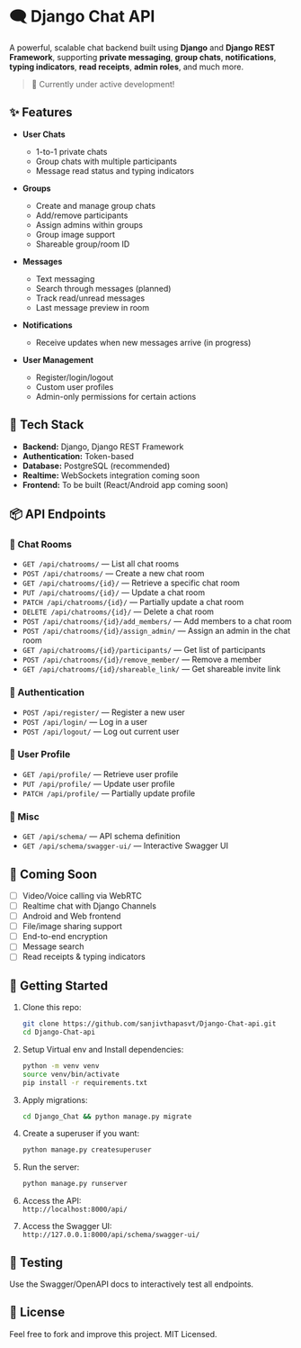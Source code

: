 
# 🗨️ Django Chat API

A powerful, scalable chat backend built using **Django** and **Django REST Framework**, supporting **private messaging**, **group chats**, **notifications**, **typing indicators**, **read receipts**, **admin roles**, and much more.

> 🚧 Currently under active development!

## ✨ Features

- **User Chats**
  - 1-to-1 private chats
  - Group chats with multiple participants
  - Message read status and typing indicators

- **Groups**
  - Create and manage group chats
  - Add/remove participants
  - Assign admins within groups
  - Group image support
  - Shareable group/room ID

- **Messages**
  - Text messaging
  - Search through messages (planned)
  - Track read/unread messages
  - Last message preview in room

- **Notifications**
  - Receive updates when new messages arrive (in progress)

- **User Management**
  - Register/login/logout
  - Custom user profiles
  - Admin-only permissions for certain actions

## 🧱 Tech Stack

- **Backend:** Django, Django REST Framework
- **Authentication:** Token-based
- **Database:** PostgreSQL (recommended)
- **Realtime:** WebSockets integration coming soon
- **Frontend:** To be built (React/Android app coming soon)

## 📦 API Endpoints

### 🔹 Chat Rooms

- `GET /api/chatrooms/` — List all chat rooms
- `POST /api/chatrooms/` — Create a new chat room
- `GET /api/chatrooms/{id}/` — Retrieve a specific chat room
- `PUT /api/chatrooms/{id}/` — Update a chat room
- `PATCH /api/chatrooms/{id}/` — Partially update a chat room
- `DELETE /api/chatrooms/{id}/` — Delete a chat room
- `POST /api/chatrooms/{id}/add_members/` — Add members to a chat room
- `POST /api/chatrooms/{id}/assign_admin/` — Assign an admin in the chat room
- `GET /api/chatrooms/{id}/participants/` — Get list of participants
- `POST /api/chatrooms/{id}/remove_member/` — Remove a member
- `GET /api/chatrooms/{id}/shareable_link/` — Get shareable invite link

### 🔹 Authentication

- `POST /api/register/` — Register a new user
- `POST /api/login/` — Log in a user
- `POST /api/logout/` — Log out current user

### 🔹 User Profile

- `GET /api/profile/` — Retrieve user profile
- `PUT /api/profile/` — Update user profile
- `PATCH /api/profile/` — Partially update profile

### 🔹 Misc

- `GET /api/schema/` — API schema definition
- `GET /api/schema/swagger-ui/` — Interactive Swagger UI

## 🚧 Coming Soon

- [ ] Video/Voice calling via WebRTC
- [ ] Realtime chat with Django Channels
- [ ] Android and Web frontend
- [ ] File/image sharing support
- [ ] End-to-end encryption
- [ ] Message search
- [ ] Read receipts & typing indicators

## 🚀 Getting Started

1. Clone this repo:
   ```bash
   git clone https://github.com/sanjivthapasvt/Django-Chat-api.git
   cd Django-Chat-api
   ```

2. Setup Virtual env and Install dependencies:
   ```bash
   python -m venv venv
   source venv/bin/activate
   pip install -r requirements.txt
   ```

3. Apply migrations:
   ```bash
   cd Django_Chat && python manage.py migrate
   ```

4. Create a superuser if you want:
   ```bash
   python manage.py createsuperuser
   ```

5. Run the server:
   ```bash
   python manage.py runserver
   ```

6. Access the API:  
   `http://localhost:8000/api/`

7. Access the Swagger UI:  
   `http://127.0.0.1:8000/api/schema/swagger-ui/`

## 🧪 Testing

Use the Swagger/OpenAPI docs to interactively test all endpoints.

## 📄 License

Feel free to fork and improve this project. MIT Licensed.
